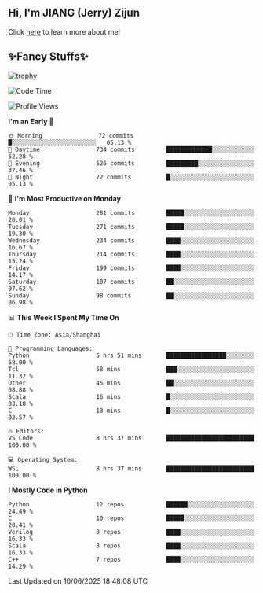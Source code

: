 ## Hi, I'm JIANG (Jerry) Zijun

Click [here](https://jzjerry.github.io/about/) to learn more about me!

## ✨Fancy Stuffs✨
[![trophy](https://github-profile-trophy.vercel.app/?username=jzjerry&theme=onedark)](https://github.com/ryo-ma/github-profile-trophy)
<!--START_SECTION:waka-->
![Code Time](http://img.shields.io/badge/Code%20Time-1%2C345%20hrs%202%20mins-blue)

![Profile Views](http://img.shields.io/badge/Profile%20Views-11-blue)

**I'm an Early 🐤** 

```text
🌞 Morning                72 commits          █░░░░░░░░░░░░░░░░░░░░░░░░   05.13 % 
🌆 Daytime                734 commits         █████████████░░░░░░░░░░░░   52.28 % 
🌃 Evening                526 commits         █████████░░░░░░░░░░░░░░░░   37.46 % 
🌙 Night                  72 commits          █░░░░░░░░░░░░░░░░░░░░░░░░   05.13 % 
```
📅 **I'm Most Productive on Monday** 

```text
Monday                   281 commits         █████░░░░░░░░░░░░░░░░░░░░   20.01 % 
Tuesday                  271 commits         █████░░░░░░░░░░░░░░░░░░░░   19.30 % 
Wednesday                234 commits         ████░░░░░░░░░░░░░░░░░░░░░   16.67 % 
Thursday                 214 commits         ████░░░░░░░░░░░░░░░░░░░░░   15.24 % 
Friday                   199 commits         ████░░░░░░░░░░░░░░░░░░░░░   14.17 % 
Saturday                 107 commits         ██░░░░░░░░░░░░░░░░░░░░░░░   07.62 % 
Sunday                   98 commits          ██░░░░░░░░░░░░░░░░░░░░░░░   06.98 % 
```


📊 **This Week I Spent My Time On** 

```text
🕑︎ Time Zone: Asia/Shanghai

💬 Programming Languages: 
Python                   5 hrs 51 mins       █████████████████░░░░░░░░   68.00 % 
Tcl                      58 mins             ███░░░░░░░░░░░░░░░░░░░░░░   11.32 % 
Other                    45 mins             ██░░░░░░░░░░░░░░░░░░░░░░░   08.88 % 
Scala                    16 mins             █░░░░░░░░░░░░░░░░░░░░░░░░   03.18 % 
C                        13 mins             █░░░░░░░░░░░░░░░░░░░░░░░░   02.57 % 

🔥 Editors: 
VS Code                  8 hrs 37 mins       █████████████████████████   100.00 % 

💻 Operating System: 
WSL                      8 hrs 37 mins       █████████████████████████   100.00 % 
```

**I Mostly Code in Python** 

```text
Python                   12 repos            ██████░░░░░░░░░░░░░░░░░░░   24.49 % 
C                        10 repos            █████░░░░░░░░░░░░░░░░░░░░   20.41 % 
Verilog                  8 repos             ████░░░░░░░░░░░░░░░░░░░░░   16.33 % 
Scala                    8 repos             ████░░░░░░░░░░░░░░░░░░░░░   16.33 % 
C++                      7 repos             ████░░░░░░░░░░░░░░░░░░░░░   14.29 % 
```




 Last Updated on 10/06/2025 18:48:08 UTC
<!--END_SECTION:waka-->

